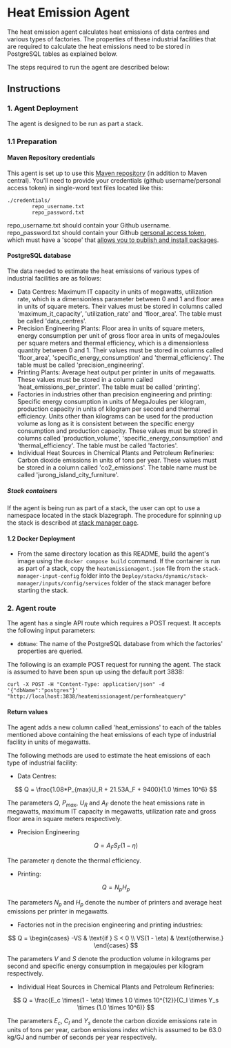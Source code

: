 # Heat Emission Agent

The heat emission agent calculates heat emissions of data centres and various types of factories. The properties of these industrial facilities that are required to calculate the heat emissions need to be stored in PostgreSQL tables as explained below. 



The steps required to run the agent are described below:

## Instructions

### 1. Agent Deployment

The agent is designed to be run as part a stack.  


### 1.1 Preparation

#### Maven Repository credentials

This agent is set up to use this [Maven repository](https://maven.pkg.github.com/cambridge-cares/TheWorldAvatar/) (in addition to Maven central). You'll need to provide your credentials (github username/personal access token) in single-word text files located like this:
```
./credentials/
        repo_username.txt
        repo_password.txt
```
repo_username.txt should contain your Github username. repo_password.txt should contain your Github [personal access token](https://docs.github.com/en/github/authenticating-to-github/creating-a-personal-access-token),
which must have a 'scope' that [allows you to publish and install packages](https://docs.github.com/en/packages/working-with-a-github-packages-registry/working-with-the-apache-maven-registry#authenticating-to-github-packages).


#### PostgreSQL database

The data needed to estimate the heat emissions of various types of industrial facilities are as follows:

- Data Centres: Maximum IT capacity in units of megawatts, utilization rate, which is a dimensionless parameter between 0 and 1 and floor area in units of square meters. Their values must be stored in columns called 'maximum_it_capacity', 'utilization_rate' and 'floor_area'. The table must be called 'data_centres'.
- Precision Engineering Plants: Floor area in units of square meters, energy consumption per unit of gross floor area in units of megaJoules per square meters and thermal efficiency, which is a dimensionless quantity between 0 and 1. Their values must be stored in columns called 'floor_area', 'specific_energy_consumption' and 'thermal_efficiency'. The table must be called 'precision_engineering'.
- Printing Plants: Average heat output per printer in units of megawatts. These values must be stored in a column called 'heat_emissions_per_printer'. The table must be called 'printing'.
- Factories in industries other than precision engineering and printing: Specific energy consumption in units of MegaJoules per kilogram, production capacity in units of kilogram per second and thermal efficiency. Units other than kilograms can be used for the production volume as long as it is consistent between the specific energy consumption and production capacity. These values must be stored in columns called 'production_volume', 'specific_energy_consumption' and 'thermal_efficiency'. The table must be called 'factories'.
- Individual Heat Sources in Chemical Plants and Petroleum Refineries: Carbon dioxide emissions in units of tons per year. These values must be stored in a column called 'co2_emissions'. The table name must be called 'jurong_island_city_furniture'.   




##### Stack containers
If the agent is being run as part of a stack, the user can opt to use a namespace located in the stack blazegraph. The procedure for spinning up the stack is described at [stack manager page](https://github.com/cambridge-cares/TheWorldAvatar/tree/main/Deploy/stacks/dynamic/stack-manager).

#### 1.2 Docker Deployment

- From the same directory location as this README, build the agent's image using the `docker compose build` command. If the container is run as part of a stack, copy the `heatemissionagent.json` file from the `stack-manager-input-config` folder into the `Deploy/stacks/dynamic/stack-manager/inputs/config/services` folder of the stack manager before starting the stack.


### 2. Agent route

The agent has a single API route which requires a POST request. It accepts the following input parameters:

- ```dbName```: The name of the PostgreSQL database from which the factories' properties are queried. 

The following is an example POST request for running the agent. The stack is assumed to have been spun up using the default port 3838:

```
curl -X POST -H "Content-Type: application/json" -d '{"dbName":"postgres"}'  "http://localhost:3838/heatemissionagent/performheatquery"
```




#### Return values 


The agent adds a new column called 'heat_emissions' to each of the tables mentioned above containing the heat emissions of each type of industrial facility in units of megawatts.

The following methods are used to estimate the heat emissions of each type of industrial facility:

- Data Centres:

$$ Q = \frac{1.08*P_{max}U_R + 21.53A_F + 9400}{1.0 \times 10^6} $$

The parameters $Q$, $P_{max}$, $U_R$ and $A_F$ denote the heat emissions rate in megawatts, maximum IT capacity in megawatts, utilization rate and gross floor area in square meters respectively.

- Precision Engineering

$$ Q = A_FS_F(1 - \eta) $$

The parameter $\eta$ denote the thermal efficiency.

- Printing:

$$ Q = N_pH_p $$

The parameters $N_p$ and $H_p$ denote the number of printers and average heat emissions per printer in megawatts.

- Factories not in the precision engineering and printing industries:

$$ Q = \begin{cases}
    -VS & \text{if } S < 0  \\
    VS(1 - \eta) & \text{otherwise.}
\end{cases} $$

The parameters $V$ and $S$ denote the production volume in kilograms per second and specific energy consumption in megajoules per kilogram respectively.

- Individual Heat Sources in Chemical Plants and Petroleum Refineries:

$$ Q = \frac{E_c \times(1 - \eta) \times 1.0 \times 10^{12}}{C_I \times Y_s \times (1.0 \times 10^6)} $$

The parameters $E_c$, $C_I$ and $Y_s$ denote the carbon dioxide emissions rate in units of tons per year, carbon emissions index which is assumed to be 63.0 kg/GJ and number of seconds per year respectively. 